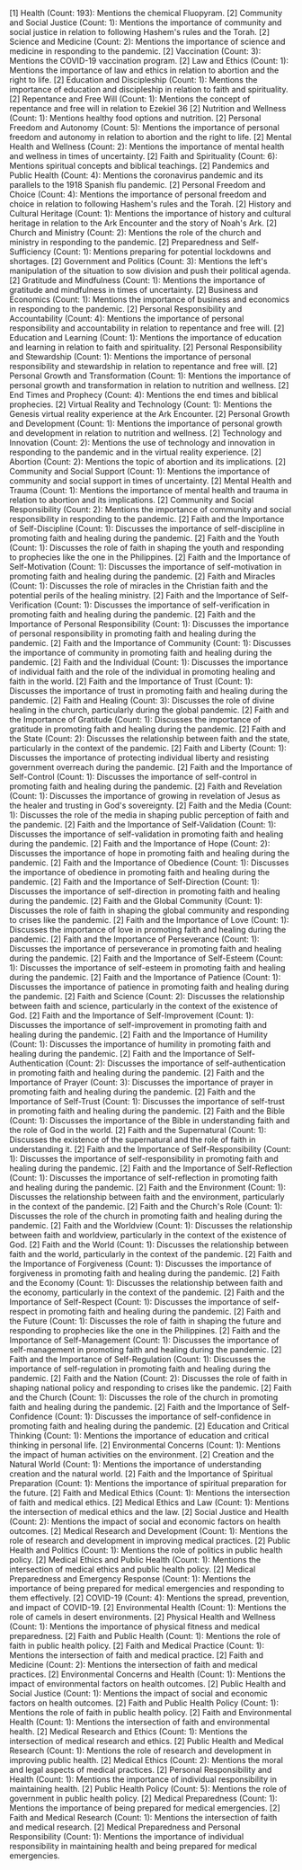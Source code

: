 [1] Health (Count: 193): Mentions the chemical Fluopyram.
	[2] Community and Social Justice (Count: 1): Mentions the importance of community and social justice in relation to following Hashem's rules and the Torah.
	[2] Science and Medicine (Count: 2): Mentions the importance of science and medicine in responding to the pandemic.
	[2] Vaccination (Count: 3): Mentions the COVID-19 vaccination program.
	[2] Law and Ethics (Count: 1): Mentions the importance of law and ethics in relation to abortion and the right to life.
	[2] Education and Discipleship (Count: 1): Mentions the importance of education and discipleship in relation to faith and spirituality.
	[2] Repentance and Free Will (Count: 1): Mentions the concept of repentance and free will in relation to Ezekiel 36
	[2] Nutrition and Wellness (Count: 1): Mentions healthy food options and nutrition.
	[2] Personal Freedom and Autonomy (Count: 5): Mentions the importance of personal freedom and autonomy in relation to abortion and the right to life.
	[2] Mental Health and Wellness (Count: 2): Mentions the importance of mental health and wellness in times of uncertainty.
	[2] Faith and Spirituality (Count: 6): Mentions spiritual concepts and biblical teachings.
	[2] Pandemics and Public Health (Count: 4): Mentions the coronavirus pandemic and its parallels to the 1918 Spanish flu pandemic.
	[2] Personal Freedom and Choice (Count: 4): Mentions the importance of personal freedom and choice in relation to following Hashem's rules and the Torah.
	[2] History and Cultural Heritage (Count: 1): Mentions the importance of history and cultural heritage in relation to the Ark Encounter and the story of Noah's Ark.
	[2] Church and Ministry (Count: 2): Mentions the role of the church and ministry in responding to the pandemic.
	[2] Preparedness and Self-Sufficiency (Count: 1): Mentions preparing for potential lockdowns and shortages.
	[2] Government and Politics (Count: 3): Mentions the left's manipulation of the situation to sow division and push their political agenda.
	[2] Gratitude and Mindfulness (Count: 1): Mentions the importance of gratitude and mindfulness in times of uncertainty.
	[2] Business and Economics (Count: 1): Mentions the importance of business and economics in responding to the pandemic.
	[2] Personal Responsibility and Accountability (Count: 4): Mentions the importance of personal responsibility and accountability in relation to repentance and free will.
	[2] Education and Learning (Count: 1): Mentions the importance of education and learning in relation to faith and spirituality.
	[2] Personal Responsibility and Stewardship (Count: 1): Mentions the importance of personal responsibility and stewardship in relation to repentance and free will.
	[2] Personal Growth and Transformation (Count: 1): Mentions the importance of personal growth and transformation in relation to nutrition and wellness.
	[2] End Times and Prophecy (Count: 4): Mentions the end times and biblical prophecies.
	[2] Virtual Reality and Technology (Count: 1): Mentions the Genesis virtual reality experience at the Ark Encounter.
	[2] Personal Growth and Development (Count: 1): Mentions the importance of personal growth and development in relation to nutrition and wellness.
	[2] Technology and Innovation (Count: 2): Mentions the use of technology and innovation in responding to the pandemic and in the virtual reality experience.
	[2] Abortion (Count: 2): Mentions the topic of abortion and its implications.
	[2] Community and Social Support (Count: 1): Mentions the importance of community and social support in times of uncertainty.
	[2] Mental Health and Trauma (Count: 1): Mentions the importance of mental health and trauma in relation to abortion and its implications.
	[2] Community and Social Responsibility (Count: 2): Mentions the importance of community and social responsibility in responding to the pandemic.
	[2] Faith and the Importance of Self-Discipline (Count: 1): Discusses the importance of self-discipline in promoting faith and healing during the pandemic.
	[2] Faith and the Youth (Count: 1): Discusses the role of faith in shaping the youth and responding to prophecies like the one in the Philippines.
	[2] Faith and the Importance of Self-Motivation (Count: 1): Discusses the importance of self-motivation in promoting faith and healing during the pandemic.
	[2] Faith and Miracles (Count: 1): Discusses the role of miracles in the Christian faith and the potential perils of the healing ministry.
	[2] Faith and the Importance of Self-Verification (Count: 1): Discusses the importance of self-verification in promoting faith and healing during the pandemic.
	[2] Faith and the Importance of Personal Responsibility (Count: 1): Discusses the importance of personal responsibility in promoting faith and healing during the pandemic.
	[2] Faith and the Importance of Community (Count: 1): Discusses the importance of community in promoting faith and healing during the pandemic.
	[2] Faith and the Individual (Count: 1): Discusses the importance of individual faith and the role of the individual in promoting healing and faith in the world.
	[2] Faith and the Importance of Trust (Count: 1): Discusses the importance of trust in promoting faith and healing during the pandemic.
	[2] Faith and Healing (Count: 3): Discusses the role of divine healing in the church, particularly during the global pandemic.
	[2] Faith and the Importance of Gratitude (Count: 1): Discusses the importance of gratitude in promoting faith and healing during the pandemic.
	[2] Faith and the State (Count: 2): Discusses the relationship between faith and the state, particularly in the context of the pandemic.
	[2] Faith and Liberty (Count: 1): Discusses the importance of protecting individual liberty and resisting government overreach during the pandemic.
	[2] Faith and the Importance of Self-Control (Count: 1): Discusses the importance of self-control in promoting faith and healing during the pandemic.
	[2] Faith and Revelation (Count: 1): Discusses the importance of growing in revelation of Jesus as the healer and trusting in God's sovereignty.
	[2] Faith and the Media (Count: 1): Discusses the role of the media in shaping public perception of faith and the pandemic.
	[2] Faith and the Importance of Self-Validation (Count: 1): Discusses the importance of self-validation in promoting faith and healing during the pandemic.
	[2] Faith and the Importance of Hope (Count: 2): Discusses the importance of hope in promoting faith and healing during the pandemic.
	[2] Faith and the Importance of Obedience (Count: 1): Discusses the importance of obedience in promoting faith and healing during the pandemic.
	[2] Faith and the Importance of Self-Direction (Count: 1): Discusses the importance of self-direction in promoting faith and healing during the pandemic.
	[2] Faith and the Global Community (Count: 1): Discusses the role of faith in shaping the global community and responding to crises like the pandemic.
	[2] Faith and the Importance of Love (Count: 1): Discusses the importance of love in promoting faith and healing during the pandemic.
	[2] Faith and the Importance of Perseverance (Count: 1): Discusses the importance of perseverance in promoting faith and healing during the pandemic.
	[2] Faith and the Importance of Self-Esteem (Count: 1): Discusses the importance of self-esteem in promoting faith and healing during the pandemic.
	[2] Faith and the Importance of Patience (Count: 1): Discusses the importance of patience in promoting faith and healing during the pandemic.
	[2] Faith and Science (Count: 2): Discusses the relationship between faith and science, particularly in the context of the existence of God.
	[2] Faith and the Importance of Self-Improvement (Count: 1): Discusses the importance of self-improvement in promoting faith and healing during the pandemic.
	[2] Faith and the Importance of Humility (Count: 1): Discusses the importance of humility in promoting faith and healing during the pandemic.
	[2] Faith and the Importance of Self-Authentication (Count: 2): Discusses the importance of self-authentication in promoting faith and healing during the pandemic.
	[2] Faith and the Importance of Prayer (Count: 3): Discusses the importance of prayer in promoting faith and healing during the pandemic.
	[2] Faith and the Importance of Self-Trust (Count: 1): Discusses the importance of self-trust in promoting faith and healing during the pandemic.
	[2] Faith and the Bible (Count: 1): Discusses the importance of the Bible in understanding faith and the role of God in the world.
	[2] Faith and the Supernatural (Count: 1): Discusses the existence of the supernatural and the role of faith in understanding it.
	[2] Faith and the Importance of Self-Responsibility (Count: 1): Discusses the importance of self-responsibility in promoting faith and healing during the pandemic.
	[2] Faith and the Importance of Self-Reflection (Count: 1): Discusses the importance of self-reflection in promoting faith and healing during the pandemic.
	[2] Faith and the Environment (Count: 1): Discusses the relationship between faith and the environment, particularly in the context of the pandemic.
	[2] Faith and the Church's Role (Count: 1): Discusses the role of the church in promoting faith and healing during the pandemic.
	[2] Faith and the Worldview (Count: 1): Discusses the relationship between faith and worldview, particularly in the context of the existence of God.
	[2] Faith and the World (Count: 1): Discusses the relationship between faith and the world, particularly in the context of the pandemic.
	[2] Faith and the Importance of Forgiveness (Count: 1): Discusses the importance of forgiveness in promoting faith and healing during the pandemic.
	[2] Faith and the Economy (Count: 1): Discusses the relationship between faith and the economy, particularly in the context of the pandemic.
	[2] Faith and the Importance of Self-Respect (Count: 1): Discusses the importance of self-respect in promoting faith and healing during the pandemic.
	[2] Faith and the Future (Count: 1): Discusses the role of faith in shaping the future and responding to prophecies like the one in the Philippines.
	[2] Faith and the Importance of Self-Management (Count: 1): Discusses the importance of self-management in promoting faith and healing during the pandemic.
	[2] Faith and the Importance of Self-Regulation (Count: 1): Discusses the importance of self-regulation in promoting faith and healing during the pandemic.
	[2] Faith and the Nation (Count: 2): Discusses the role of faith in shaping national policy and responding to crises like the pandemic.
	[2] Faith and the Church (Count: 1): Discusses the role of the church in promoting faith and healing during the pandemic.
	[2] Faith and the Importance of Self-Confidence (Count: 1): Discusses the importance of self-confidence in promoting faith and healing during the pandemic.
	[2] Education and Critical Thinking (Count: 1): Mentions the importance of education and critical thinking in personal life.
	[2] Environmental Concerns (Count: 1): Mentions the impact of human activities on the environment.
	[2] Creation and the Natural World (Count: 1): Mentions the importance of understanding creation and the natural world.
	[2] Faith and the Importance of Spiritual Preparation (Count: 1): Mentions the importance of spiritual preparation for the future.
	[2] Faith and Medical Ethics (Count: 1): Mentions the intersection of faith and medical ethics.
	[2] Medical Ethics and Law (Count: 1): Mentions the intersection of medical ethics and the law.
	[2] Social Justice and Health (Count: 2): Mentions the impact of social and economic factors on health outcomes.
	[2] Medical Research and Development (Count: 1): Mentions the role of research and development in improving medical practices.
	[2] Public Health and Politics (Count: 1): Mentions the role of politics in public health policy.
	[2] Medical Ethics and Public Health (Count: 1): Mentions the intersection of medical ethics and public health policy.
	[2] Medical Preparedness and Emergency Response (Count: 1): Mentions the importance of being prepared for medical emergencies and responding to them effectively.
	[2] COVID-19 (Count: 4): Mentions the spread, prevention, and impact of COVID-19.
	[2] Environmental Health (Count: 1): Mentions the role of camels in desert environments.
	[2] Physical Health and Wellness (Count: 1): Mentions the importance of physical fitness and medical preparedness.
	[2] Faith and Public Health (Count: 1): Mentions the role of faith in public health policy.
	[2] Faith and Medical Practice (Count: 1): Mentions the intersection of faith and medical practice.
	[2] Faith and Medicine (Count: 2): Mentions the intersection of faith and medical practices.
	[2] Environmental Concerns and Health (Count: 1): Mentions the impact of environmental factors on health outcomes.
	[2] Public Health and Social Justice (Count: 1): Mentions the impact of social and economic factors on health outcomes.
	[2] Faith and Public Health Policy (Count: 1): Mentions the role of faith in public health policy.
	[2] Faith and Environmental Health (Count: 1): Mentions the intersection of faith and environmental health.
	[2] Medical Research and Ethics (Count: 1): Mentions the intersection of medical research and ethics.
	[2] Public Health and Medical Research (Count: 1): Mentions the role of research and development in improving public health.
	[2] Medical Ethics (Count: 2): Mentions the moral and legal aspects of medical practices.
	[2] Personal Responsibility and Health (Count: 1): Mentions the importance of individual responsibility in maintaining health.
	[2] Public Health Policy (Count: 5): Mentions the role of government in public health policy.
	[2] Medical Preparedness (Count: 1): Mentions the importance of being prepared for medical emergencies.
	[2] Faith and Medical Research (Count: 1): Mentions the intersection of faith and medical research.
	[2] Medical Preparedness and Personal Responsibility (Count: 1): Mentions the importance of individual responsibility in maintaining health and being prepared for medical emergencies.

